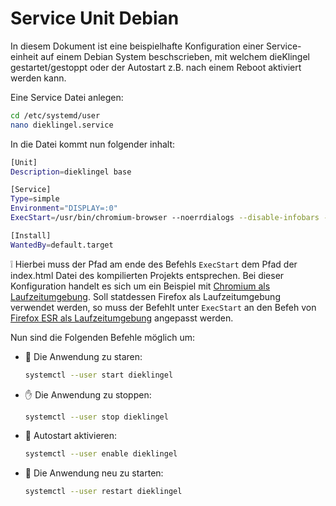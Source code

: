# Service Unit Debian

In diesem Dokument ist eine beispielhafte Konfiguration einer Service-einheit auf einem
Debian System beschscrieben, mit welchem dieKlingel gestartet/gestoppt oder der Autostart
z.B. nach einem Reboot aktiviert werden kann.

Eine Service Datei anlegen:

```bash
cd /etc/systemd/user
nano dieklingel.service
```

In die Datei kommt nun folgender inhalt:

```bash
[Unit]
Description=dieklingel base

[Service]
Type=simple
Environment="DISPLAY=:0"
ExecStart=/usr/bin/chromium-browser --noerrdialogs --disable-infobars --allow-file-access-from-files --use-fake-ui-for-media-stream --kiosk /home/pi/dieklingel_base/build/web/index.html

[Install]
WantedBy=default.target
```

❕ Hierbei muss der Pfad am ende des Befehls `ExecStart` dem Pfad der index.html
Datei des kompilierten Projekts entsprechen. Bei dieser Konfiguration handelt
es sich um ein Beispiel mit
[Chromium  als Laufzeitumgebung](chromium-runtime.md). Soll statdessen
Firefox als Laufzeitumgebung verwendet werden, so muss der Befehlt unter
`ExecStart` an den Befeh von
[Firefox ESR als Laufzeitumgebung](firefox-runtime.md) angepasst werden.

Nun sind die Folgenden Befehle möglich um:

* 🚀 Die Anwendung zu staren:

    ```bash
    systemctl --user start dieklingel
    ```

* ✋ Die Anwendung zu stoppen:

    ```bash
    systemctl --user stop dieklingel
    ```

* 🚗 Autostart aktivieren:

    ```bash
    systemctl --user enable dieklingel
    ```

* 🔄 Die Anwendung neu zu starten:

    ```bash
    systemctl --user restart dieklingel
    ````
